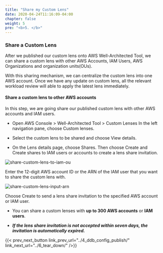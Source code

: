 ```yaml
---
title: "Share my Custom Lens"
date: 2020-04-24T11:16:09-04:00
chapter: false
weight: 5
pre: "<b>5. </b>"
---
```



### Share a Custom Lens

After we published our custom lens onto AWS Well-Architected Tool, we can share a custom lens with other AWS Accounts, IAM Users, AWS Organizations and organization units(OUs). 

With this sharing mechanism, we can centralize the custom lens into one AWS account. Once we have any update on custom lens, all the relevant workload review will able to apply the latest lens immediately.

#### Share a custom lens to other AWS accounts

In this step, we are going share our published custom lens with other AWS accounts and IAM users. 

* Open AWS Console > Well-Architected Tool > Custom Lenses
In the left navigation pane, choose Custom lenses.

* Select the custom lens to be shared and choose View details.

* On the Lens details page, choose Shares. Then choose Create and Create shares to IAM users or accounts to create a lens share invitation.

![share-custom-lens-to-iam-ou](/watool/100_Custom_Lenses_on_WATool/images/5_1_share_custom_lens_iam_ou.png)

Enter the 12-digit AWS account ID or the ARN of the IAM user that you want to share the custom lens with.

![share-custom-lens-input-arn](/watool/100_Custom_Lenses_on_WATool/images/5_2_share_custom_lens_input_arn.png)

Choose Create to send a lens share invitation to the specified AWS account or IAM user.

* You can share a custom lenses with **up to 300 AWS accounts** or **IAM users**.

* ***If the lens share invitation is not accepted within seven days, the invitation is automatically expired.***



{{< prev_next_button link_prev_url="../4_ddb_config_publish/" link_next_url="../6_tear_down/" />}}

